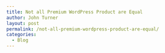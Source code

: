 ```yaml
---
title: Not all Premium WordPress Product are Equal
author: John Turner
layout: post
permalink: /not-all-premium-wordpress-product-are-equal/
categories:
  - Blog
---
```


